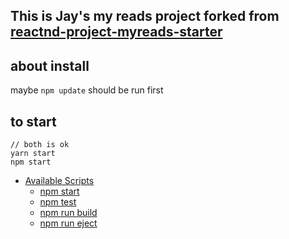 ## This is Jay's my reads project forked from [reactnd-project-myreads-starter](https://github.com/udacity/reactnd-project-myreads-starter)

## about install
maybe `npm update` should be run first

## to start
```
// both is ok
yarn start
npm start
```
- [Available Scripts](#available-scripts)
  - [npm start](#npm-start)
  - [npm test](#npm-test)
  - [npm run build](#npm-run-build)
  - [npm run eject](#npm-run-eject)

